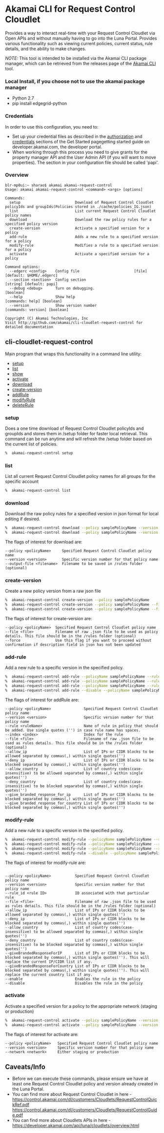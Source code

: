 # Akamai CLI for Request Control Cloudlet
Provides a way to interact real-time with your Request Control Cloudlet via Open APIs and without manually having to go into the Luna Portal. Provides various functionality such as viewing current policies, current status, rule details, and the ability to make changes.

*NOTE:* This tool is intended to be installed via the Akamai CLI package manager, which can be retrieved from the releases page of the [Akamai CLI](https://github.com/akamai/cli) tool.

### Local Install, if you choose not to use the akamai package manager
* Python 2.7
* pip install edgegrid-python

### Credentials
In order to use this configuration, you need to:
* Set up your credential files as described in the [authorization](https://developer.akamai.com/introduction/Prov_Creds.html) and [credentials](https://developer.akamai.com/introduction/Conf_Client.html) sections of the Get Started pagegetting started guide on developer.akamai.com, the developer portal.  
* When working through this process you need to give grants for the property manager API and the User Admin API (if you will want to move properties).  The section in your configuration file should be called 'papi'.

### Overview

```
blr-mp0ui:~ sharao$ akamai akamai-request-control
Usage: akamai akamai-request-control <command> <args> [options]

Commands:
  setup                  		Download of Request Control Cloudlet policyIds and groupIds(Policies stored in ./cache/policies_IG.json)
  list                			List current Request Control Cloudlet policy names
  download 						Download the raw policy rules for a specified policy version
  create-version 				Activate a specified version for a policy
  add-rule						Adds a new rule to a specified version for a policy
  modify-rule					Modifies a rule to a specified version for a policy
  activate     					Activate a specified version for a policy			

Command options:
  --edgerc <config>    Config file                		   [file] [default: $HOME/.edgerc]
  --section <section>  Config section                             [string] [default: papi]
  --debug <debug>      Turn on debugging.                                        [boolean]
  --help               Show help                                [commands: help] [boolean]
  --version            Show version number                   [commands: version] [boolean]

Copyright (C) Akamai Technologies, Inc
Visit http://github.com/akamai/cli-cloudlet-request-control for detailed documentation
```

## cli-cloudlet-request-control
Main program that wraps this functionality in a command line utility:
* [setup](#setup)
* [list](#list)
* [show](#show)
* [activate](#activate)
* [download](#download)
* [create-version](#create-version)
* [addRule](#addRule)
* [modifyRule](#modifyRule)
* [deleteRule](#deleteRule)



### setup
Does a one time download of Request Control Cloudlet policyIds and groupIds and stores them in /setup folder for faster local retrieval. This command can be run anytime and will refresh the /setup folder based on the current list of policies. 

```bash
%  akamai-request-control setup
```

### list
List all current Request Control Cloudlet policy names for all groups for the specific account

```bash
%  akamai-request-control list
```

### download
Download the raw policy rules for a specified version in json format for local editing if desired.

```bash
%  akamai-request-control download --policy samplePolicyName --version 87
%  akamai-request-control download --policy samplePolicyName --version 71 --output-file savefilename.json
```

The flags of interest for download are:

```
--policy <policyName>     Specified Request Control Cloudlet policy name
--version <version>       Specific version number for that policy name
--output-file <filename>  Filename to be saved in /rules folder (optional) 

```

### create-version
Create a new policy version from a raw json file

```bash
%  akamai-request-control create-version --policy samplePolicyName
%  akamai-request-control create-version --policy samplePolicyName --file filename.json
%  akamai-request-control create-version --policy samplePolicyName --file filename.json --force
```

The flags of interest for create-version are:

```
--policy <policyName>  Specified Request Control Cloudlet policy name
--file <file>	       Filename of raw .json file to be used as policy details. This file should be in the /rules folder (optional)
--force                Use this flag if you want to proceed without confirmation if description field in json has not been updated
```


### add-rule
Add a new rule to a specific version in the specified policy.

```bash
%  akamai-request-control add-rule --policyName samplePolicyName --rule 'ruleName' --file rules.json
%  akamai-request-control add-rule --policyName samplePolicyName --rule 'ruleName' --allowIP '1.2.3.4,5.6.7.8/30'
%  akamai-request-control add-rule --policyName samplePolicyName --rule 'ruleName' --denyCountry 'IN,DE'
%  akamai-request-control add-rule --disable --policyName samplePolicyName --rule 'ruleName' --giveBrandedResponseForCountry 'PK'

```

The flags of interest for addRule are:

```
--policy <policyName>   			Specified Request Control Cloudlet policy name
--version <version>					Specific version number for that policy name
--rule <ruleName>       			Name of rule in policy that should be added. Use single quotes ('') in case rule name has spaces.
--index <index>						Index for the rule
--file <file>	        			Filename of raw .json file to be used as rules details. This file should be in the /rules folder (optional)
--allow_ip							List of IPs or CIDR blocks to be allowed separated by commas(,) within single quotes('')
--deny_ip							List of IPs or CIDR blocks to be blocked separated by commas(,) within single quotes('')
--allow_country						List of country codes(case-insensitive) to be allowed separated by commas(,) within single quotes('')
--deny_country						List of country codes(case-insensitive) to be blocked separated by commas(,) within single quotes('')
--give_branded_response_for_ip		List of IPs or CIDR blocks to be blocked separated by commas(,) within single quotes('')
--give_branded_response_for_country	List of IPs or CIDR blocks to be blocked separated by commas(,) within single quotes('')

```

### modify-rule
Add a new rule to a specific version in the specified policy.

```bash
%  akamai-request-control modify-rule --policyName samplePolicyName --rule 'ruleName' --file rules.json
%  akamai-request-control modify-rule --policyName samplePolicyName --rule 'ruleName' --allowIP '1.2.3.4,5.6.7.8/30'
%  akamai-request-control modify-rule --policyName samplePolicyName --rule 'ruleName' --denyCountry 'IN,DE'
%  akamai-request-control modify-rule --disable --policyName samplePolicyName --rule 'ruleName' --giveBrandedResponseForCountry 'PK'

```

The flags of interest for modify-rule are:

```

--policy <policyName>   		Specified Request Control Cloudlet policy name
--version <version>				Specific version number for that policy name
--rule_id <rule ID>				ID associated with that particular rule
--file <file>	        		Filename of raw .json file to be used as rules details. This file should be in the /rules folder (optional)
--allow_ip						List of IPs or CIDR blocks to be allowed separated by commas(,) within single quotes('')
--deny_ip						List of IPs or CIDR blocks to be blocked separated by commas(,) within single quotes('')
--allow_country					List of country codes(case-insensitive) to be allowed separated by commas(,) within single quotes('')
--deny_country					List of country codes(case-insensitive) to be blocked separated by commas(,) within single quotes('')
--giveBrandedResponseForIP		List of IPs or CIDR blocks to be blocked separated by commas(,) within single quotes(''). This will replace the current IP/CIDR list if any.
--giveBrandedResponseForCountry	List of IPs or CIDR blocks to be blocked separated by commas(,) within single quotes(''). This will replace the current country list if any.
--enable               			Enables the rule in the policy
--disable               		Disables the rule in the policy
```


### activate
Activate a specified version for a policy to the appropriate network (staging or production)

```bash
%  akamai-request-control activate --policy samplePolicyName --version 87 --network staging
%  akamai-request-control activate --policy samplePolicyName --version 71 --network production
```

The flags of interest for activate are:

```
--policy <policyName>   Specified Request Control Cloudlet policy name
--version <version>     Specific version number for that policy name
--network <network>     Either staging or production

```


## Caveats/Info

* Before we can execute these commands, please ensure we have at least one Request Control Cloudlet policy and version already created in the Luna Portal.
* You can find more about Request Control Cloudlet in here - https://control.akamai.com/dl/customers/Cloudlets/RequestControlQuickRef.pdf
https://control.akamai.com/dl/customers/Cloudlets/RequestControlGuide.pdf
* You can find more about Cloudlets APIs in here - https://developer.akamai.com/api/luna/cloudlets/overview.html
